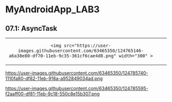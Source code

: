 # MyAndroidApp_LAB3

## 07.1: AsyncTask

<table>

<tbody>
<tr>
<td align="center">
 
    <img src="https://user-images.githubusercontent.com/63465350/124765146-a6a38e80-df70-11eb-9c35-361cf6cae4d8.png" width="300" >
  </a></td>
<td align="center">
  
  
<td align="center">
  
  
</tr>
</tbody>
</table>



https://user-images.githubusercontent.com/63465350/124785740-1110fa80-df82-11eb-918a-a952849034ad.png

https://user-images.githubusercontent.com/63465350/124785595-f2aaff00-df81-11eb-9c18-550c8e15b307.png

